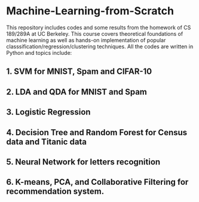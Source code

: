 # Machine-Learning-from-Scratch

This repository includes codes and some results from the homework of CS 189/289A at UC Berkeley. This course covers theoretical foundations of machine learning as well as hands-on implementation of popular classsification/regression/clustering techniques. All the codes are written in Python and topics include:

## 1. SVM for MNIST, Spam and CIFAR-10 
## 2. LDA and QDA for MNIST and Spam
## 3. Logistic Regression
## 4. Decision Tree and Random Forest for Census data and Titanic data
## 5. Neural Network for letters recognition
## 6. K-means, PCA, and Collaborative Filtering for recommendation system.
